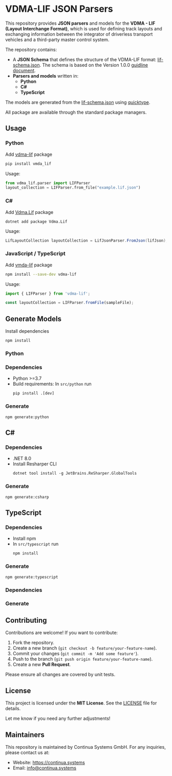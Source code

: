 # VDMA-LIF JSON Parsers

This repository provides **JSON parsers** and models for the **VDMA - LIF (Layout Interchange Format)**, 
which is used for defining track layouts and exchanging information between the integrator of driverless transport vehicles and a third-party master control system.


The repository contains:
- A **JSON Schema** that defines the structure of the VDMA-LIF format: [lif-schema.json](schema/lif-schema.json).
  The schema is based on the Version 1.0.0 [guidline document](https://vdma.org/documents/34570/3317035/FuI_Guideline_LIF_GB.pdf). 
- **Parsers and models** written in:
    - **Python**
    - **C#**
    - **TypeScript**

The models are generated from the [lif-schema.json](schema/lif-schema.json) using [quicktype](https://quicktype.io/).

All package are available through the standard package managers.

## Usage

### Python
Add [vdma-lif](https://pypi.org/project/vdma-lif/) package

```bash
pip install vmda_lif
```
Usage:
```python
from vdma_lif.parser import LIFParser
layout_collection = LIFParser.from_file("example.lif.json")
```

### C#
Add [Vdma.Lif](https://www.nuget.org/packages/Vdma.Lif) package
```
dotnet add package Vdma.Lif
```

Usage:
```csharp
LifLayoutCollection layoutCollection = LifJsonParser.FromJson(lifJson);
```

### JavaScript / TypeScript

Add [vmda-lif](https://www.npmjs.com/package/vdma-lif) package

```bash
npm install --save-dev vdma-lif
```

Usage:
```typescript
import { LIFParser } from 'vdma-lif';

const layoutCollection = LIFParser.fromFile(sampleFile);
```

## Generate Models

Install dependencies
```
npm install
```

### Python
### Dependencies
- Python >=3.7
- Build requirements: 
  In `src/python` run
    ```
    pip install .[dev]
    ```

### Generate
```
npm generate:python
```

## C#
### Dependencies
- .NET 8.0
- Install Resharper CLI
    ```
    dotnet tool install -g JetBrains.ReSharper.GlobalTools
    ```
### Generate
```
npm generate:csharp
```

## TypeScript

### Dependencies
- Install npm
- In `src/typescript` run
    ```
    npm install
    ```
### Generate
```
npm generate:typescript
```

### Dependencies

### Generate

## Contributing

Contributions are welcome! If you want to contribute:
1. Fork the repository.
2. Create a new branch (`git checkout -b feature/your-feature-name`).
3. Commit your changes (`git commit -m 'Add some feature'`).
4. Push to the branch (`git push origin feature/your-feature-name`).
5. Create a new **Pull Request**.

Please ensure all changes are covered by unit tests.

## License

This project is licensed under the **MIT License**. See the [LICENSE](LICENSE) file for details.

Let me know if you need any further adjustments!

## Maintainers

This repository is maintained by Continua Systems GmbH. For any inquiries, please contact us at:

* Website: https://continua.systems
* Email: info@continua.systems

